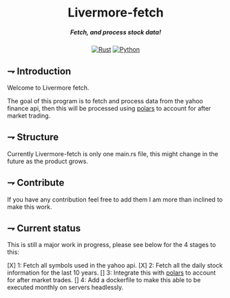 <div align="center">

# Livermore-fetch
##### Fetch, and process stock data!

[![Rust](https://img.shields.io/badge/Yahoo_finance_api-6001D2.svg?style=for-the-badge&logo=yahoo)](https://docs.rs/yahoo_finance_api/latest/yahoo_finance_api/)
[![Python](https://img.shields.io/badge/Polars-CD792C.svg?style=for-the-badge&logo=polars&logoColor=white)](https://www.pola.rs/)
</div>

## ⇁  Introduction
Welcome to Livermore fetch. 

The goal of this program is to fetch and process data from the yahoo finance api, then this will be processed using [polars](https://www.pola.rs/) to account for after market trading.

## ⇁  Structure
Currently Livermore-fetch is only one main.rs file, this might change in the future as the product grows.

## ⇁  Contribute
If you have any contribution feel free to add them I am more than inclined to make this work.

## ⇁  Current status
This is still a major work in progress, please see below for the 4 stages to this:

[X] 1: Fetch all symbols used in the yahoo api.
[X] 2: Fetch all the daily stock information for the last 10 years.
[] 3: Integrate this with [polars](https://www.pola.rs/) to account for after market trades.
[] 4: Add a dockerfile to make this able to be executed monthly on servers headlessly.

